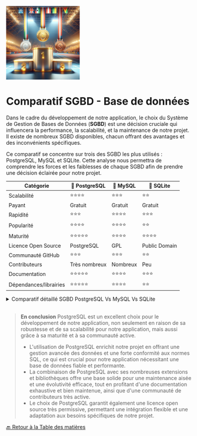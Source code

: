 <img src="../../Assets/Images/podium.png" alt="Podium" width="200">

# Comparatif SGBD - Base de données

Dans le cadre du développement de notre application, le choix du Système de Gestion de Bases de Données (**SGBD**) est une décision cruciale qui influencera la performance, la scalabilité, et la maintenance de notre projet. Il existe de nombreux SGBD disponibles, chacun offrant des avantages et des inconvénients spécifiques.

Ce comparatif se concentre sur trois des SGBD les plus utilisés : PostgreSQL, MySQL et SQLite.
Cette analyse nous permettra de comprendre les forces et les faiblesses de chaque SGBD afin de prendre une décision éclairée pour notre projet.

| Catégorie              | 🥇 PostgreSQL   | 🥈 MySQL     | 🥉 SQLite     |
| ---------------------- | --------------- | ------------ | ------------- |
| Scalabilité            | ⭐️⭐️⭐️⭐️    | ⭐️⭐️⭐️    | ⭐️⭐️        |
| Payant                 | Gratuit         | Gratuit      | Gratuit       |
| Rapidité               | ⭐️⭐️⭐️       | ⭐️⭐️⭐️⭐️ | ⭐️⭐️⭐️     |
| Popularité             | ⭐️⭐️⭐️⭐️    | ⭐️⭐️⭐️⭐️ | ⭐️⭐️        |
| Maturité               | ⭐️⭐️⭐️⭐️⭐️ | ⭐️⭐️⭐️⭐️ | ⭐️⭐️⭐️⭐️  |
| Licence Open Source    | PostgreSQL      | GPL          | Public Domain |
| Communauté GitHub      | ⭐️⭐️⭐️       | ⭐️⭐️⭐️    | ⭐️⭐️        |
| Contributeurs          | Très nombreux   | Nombreux     | Peu           |
| Documentation          | ⭐️⭐️⭐️⭐️⭐️ | ⭐️⭐️⭐️⭐️ | ⭐️⭐️⭐️     |
| Dépendances/librairies | ⭐️⭐️⭐️⭐️⭐️ | ⭐️⭐️⭐️⭐️ | ⭐️⭐️        |

<details>
<summary>Comparatif détaillé SGBD PostgreSQL Vs MySQL Vs SQLite</summary>

1. Scalabilité :

   - **PostgreSQL** : ⭐️⭐️⭐️⭐️ - PostgreSQL est bien connu pour sa capacité à évoluer pour des applications à grande échelle.
   - **MySQL** : ⭐️⭐️⭐️ - MySQL peut évoluer, mais il est souvent considéré comme moins performant pour les très grandes échelles comparé à PostgreSQL.
   - **SQLite** : ⭐️⭐️ - SQLite est conçu pour des applications légères et ne convient pas aux grands projets nécessitant une grande scalabilité.

2. Payant :

   - Toutes les bases de données mentionnées sont gratuites.

3. Rapidité :

   - **PostgreSQL** : ⭐️⭐️⭐️ - PostgreSQL est performant mais parfois un peu plus lent en comparaison avec MySQL dans certains scénarios.
   - **MySQL** : ⭐️⭐️⭐️⭐️ - MySQL est souvent reconnu pour sa rapidité et sa performance.
   - **SQLite** : ⭐️⭐️⭐️ - SQLite est rapide pour les petites applications et les fichiers locaux, mais moins performant à grande échelle.

4. Popularité :

   - **PostgreSQL** : ⭐️⭐️⭐️⭐️ - Très populaire, surtout dans les environnements professionnels.
   - **MySQL** : ⭐️⭐️⭐️⭐️ - Très populaire, notamment pour les applications web.
   - **SQLite** : ⭐️⭐️ - Populaire pour les applications légères et mobiles, mais moins connu que les deux autres.

5. Maturité :

   - **PostgreSQL** : ⭐️⭐️⭐️⭐️⭐️ - Très mature avec une longue histoire de développement.
   - **MySQL** : ⭐️⭐️⭐️⭐️ - Très mature également, mais légèrement derrière PostgreSQL en termes de fonctionnalités avancées.
   - **SQLite** : ⭐️⭐️⭐️⭐️ - Mature pour ses cas d’utilisation spécifiques, mais limité pour les grandes applications.

6. Licence Open Source :

   - **PostgreSQL** : PostgreSQL License - Très permissive.
   - **MySQL** : GPL - Licence libre.
   - **SQLite** : Public Domain - Aucune restriction.

7. Communauté GitHub :

   - **PostgreSQL** : ⭐️⭐️⭐️ - Grande communauté active.
   - **MySQL** : ⭐️⭐️⭐️ - Communauté active.
   - **SQLite** : ⭐️⭐️ - Moins grande communauté comparée aux deux autres.

8. Contributeurs :

   - **PostgreSQL** : Très nombreux - Grande participation de la communauté.
   - **MySQL** : Nombreux - Grande participation, mais contrôlée par Oracle.
   - **SQLite** : Peu - Développement principalement assuré par un petit groupe de développeurs.

9. Documentation :

   - **PostgreSQL** : ⭐️⭐️⭐️⭐️⭐️ - Documentation exhaustive et bien maintenue.
   - **MySQL** : ⭐️⭐️⭐️⭐️ - Bonne documentation.
   - **SQLite** : ⭐️⭐️⭐️ - Documentation adéquate mais moins détaillée que les deux autres.

10. Dépendances/librairies : - **PostgreSQL** : ⭐️⭐️⭐️⭐️⭐️ - Nombreuses bibliothèques et extensions disponibles. - **MySQL** : ⭐️⭐️⭐️⭐️ - Nombreuses bibliothèques et extensions disponibles. - **SQLite** : ⭐️⭐️ - Moins de dépendances et de bibliothèques comparé aux deux autres.
</details>
<br>

> **En conclusion** PostgreSQL est un excellent choix pour le développement de notre application, non seulement en raison de sa robustesse et de sa scalabilité pour notre application, mais aussi grâce à sa maturité et à sa communauté active.
>
> >
>
> - L'utilisation de PostgreSQL enrichit notre projet en offrant une gestion avancée des données et une forte conformité aux normes SQL, ce qui est crucial pour notre application nécessitant une base de données fiable et performante.
> - La combinaison de PostgreSQL avec ses nombreuses extensions et bibliothèques offre une base solide pour une maintenance aisée et une évolutivité efficace, tout en profitant d'une documentation exhaustive et bien maintenue, ainsi que d'une communauté de contributeurs très active.
> - Le choix de PostgreSQL garantit également une licence open source très permissive, permettant une intégration flexible et une adaptation aux besoins spécifiques de notre projet.

[🔙 Retour à la Table des matières](../Choix-stack-techniques/README.md)
